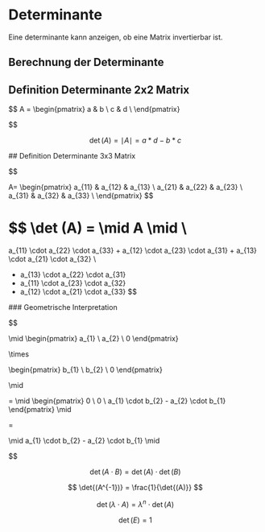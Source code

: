 # Determinante

Eine determinante kann anzeigen, ob eine Matrix invertierbar ist.

## Berechnung der Determinante


## Definition Determinante 2x2 Matrix

$$
A =
\begin{pmatrix}
a & b \\
c & d \\
\end{pmatrix}

$$

$$
\det (A) = \mid A \mid = a * d - b *c
$$

## Definition Determinante 3x3 Matrix

$$

A=
\begin{pmatrix}
a_{11} & a_{12} & a_{13} \\
a_{21} & a_{22} & a_{23} \\
a_{31} & a_{32} & a_{33} \\
\end{pmatrix}
$$

$$
\det (A) = \mid A \mid \\
= 
a_{11} \cdot a_{22} \cdot a_{33} +
a_{12} \cdot a_{23} \cdot a_{31} +
a_{13} \cdot a_{21} \cdot a_{32} \\

- a_{13} \cdot a_{22} \cdot a_{31}
- a_{11} \cdot a_{23} \cdot a_{32}
- a_{12} \cdot a_{21} \cdot a_{33}
$$

### Geometrische Interpretation

$$

\mid
\begin{pmatrix}
a_{1} \\
a_{2} \\
0
\end{pmatrix}

\times

\begin{pmatrix}
b_{1} \\
b_{2} \\
0
\end{pmatrix}

\mid

=
\mid
\begin{pmatrix}
0 \\
0 \\
a_{1} \cdot b_{2} - a_{2} \cdot b_{1}
\end{pmatrix}
\mid

=

\mid
a_{1} \cdot b_{2} - a_{2} \cdot b_{1}
\mid

$$

$$
\det{(A \cdot B)} = \det{(A)} \cdot \det{(B)}
$$

$$
\det{(A^{-1})} = \frac{1}{\det{(A)}}
$$

$$
\det{(\lambda \cdot A)} = \lambda^n \cdot \det{(A)}
$$

$$
\det{(E)}=1
$$